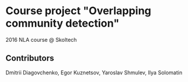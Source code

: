 # Course project "Overlapping community detection"
2016 NLA course @ Skoltech

## Contributors
Dmitrii Diagovchenko, Egor Kuznetsov, Yaroslav Shmulev, Ilya Solomatin
